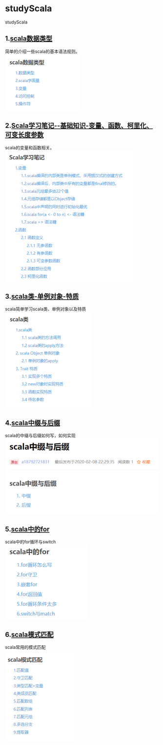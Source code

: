 # studyScala
studyScala
## 1.[scala数据类型](https://blog.csdn.net/a18792721831/article/details/103127691)
简单的介绍一些scala的基本语法规则。  
![alt scala数据类型](images/scala数据类型.png)
## 2.[Scala学习笔记--基础知识-变量、函数、柯里化、可变长度参数](https://blog.csdn.net/a18792721831/article/details/104009675)
scala的变量和函数相关。  
![alt Scala学习笔记--基础知识-变量、函数、柯里化、可变长度参数](images/Scala学习笔记--基础知识-变量、函数、柯里化、可变长度参数.png)
## 3.[scala类-单例对象-特质](https://blog.csdn.net/a18792721831/article/details/103243552)
scala简单学习scala类、单例对象以及特质  
![alt scala类-单例对象-特质](images/scala类-单例对象-特质.png)
## 4.[scala中缀与后缀](https://blog.csdn.net/a18792721831/article/details/104229259)
scala的中缀与后缀如何写，如何实现  
![alt scala中缀与后缀](images/scala中缀与后缀.png)
## 5.[scala中的for](https://blog.csdn.net/a18792721831/article/details/104235618)
scala中的for循环与switch  
![alt scala中的for](images/scala中的for.png)
## 6.[scala模式匹配](https://blog.csdn.net/a18792721831/article/details/104267487)
scala常用的模式匹配  
![alt scala模式匹配](images/scala模式匹配.png)